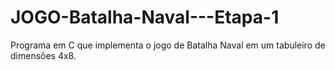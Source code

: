 # JOGO-Batalha-Naval---Etapa-1
Programa em C que implementa o jogo de Batalha Naval em um tabuleiro de dimensões 4x8.
